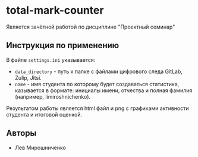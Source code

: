 # total-mark-counter

Является зачётной работой по дисциплине "Проектный семинар"

## Инструкция по применению

В файле ```settings.ini``` указывается:
- ```data_directory``` - путь к папке с файлами цифрового следа GitLab, Zulip, Jitsi.
- ```name``` - имя студента по которому будет создаваться статистика, казывается в формате: инициалы имени, отчества и полная фамилия (например, limiroshnichenko).

Результатом работы является html файл и png с графиками активности студента и итоговой оценкой.

## Авторы

- Лев Мирошниченко
